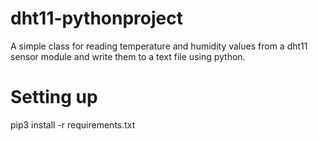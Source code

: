 # dht11-pythonproject
A simple class for reading temperature and humidity values from a dht11 sensor module and write them to a text file  using python. 
# Setting up
pip3 install -r requirements.txt
